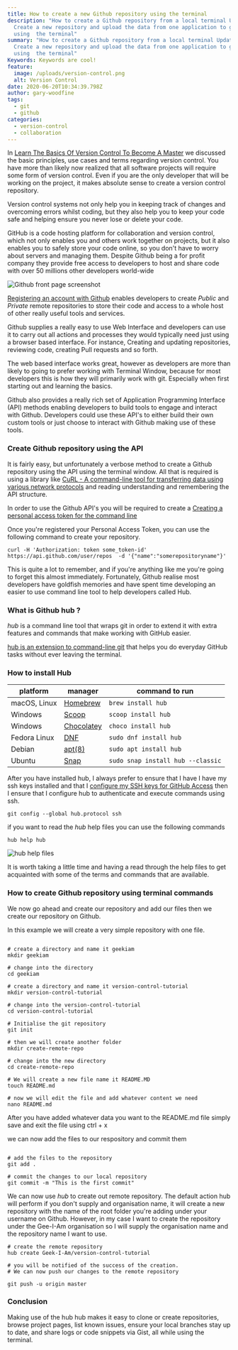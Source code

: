 ```yaml
---
title: How to create a new Github repository using the terminal
description: "How to create a Github repository from a local terminal Update :
  Create a new repository and upload the data from one application to github all
  using  the terminal"
summary: "How to create a Github repository from a local terminal Update :
  Create a new repository and upload the data from one application to github all
  using  the terminal"
Keywords: Keywords are cool!
feature:
  image: /uploads/version-control.png
  alt: Version Control
date: 2020-06-20T10:34:39.798Z
author: gary-woodfine
tags:
  - git
  - github
categories:
  - version-control
  - collaboration
---
```

In [Learn The Basics Of Version Control To Become A Master](https://geekiam.co.uk/learn-the-basics-of-version-control-to-become-a-master/) we discussed the basic principles, use cases and terms regarding version control. You have more than likely now realized that all software projects will require some form of version control.  Even if you are the only developer that will be working on the project, it makes absolute sense to create a version control repository.

Version control systems not only help you in keeping track of changes and overcoming errors whilst coding, but they also help you to keep your code safe and helping ensure you never lose or delete your code.  

GitHub is a code hosting platform for collaboration and version control, which not only enables you and others work together on projects, but it also enables you to safely store your code online, so you don't have to worry about servers and managing them. Despite Github being a for profit company they provide free access to developers to host and share code with over 50 millions other developers world-wide

![Github front page screenshot](/uploads/github-screenshot.png "Github front page screenshot")

[Registering an account with Github](https://github.com/) enables developers to create *Public* and *Private* remote repositories to store their code and access to a whole host of other really useful tools and services.

Github supplies a really easy to use Web Interface and developers can use it to carry out all actions and processes they would typically need just using a browser based interface.  For instance, Creating and updating repositories, reviewing code, creating Pull requests and so forth.  

The web based interface works great, however as developers are more than likely to going to prefer working with Terminal Window, because for most developers this is how they will primarily work with git. Especially when first starting out and learning the basics.

Github also provides a really rich set of Application Programming Interface (API) methods enabling developers to build tools to engage and interact with Github. Developers could use these API's to either build their own custom tools or just choose to interact with Github making use of these tools.

### Create Github repository using the API

It is fairly easy, but unfortunately a verbose method to create a Github repository using the API using the terminal window. All that is required is using a library like [CuRL - A command-line tool for transferring data using various network protocols](https://curl.haxx.se/) and reading understanding and remembering the API structure.

In order to use the Github API's you will be required to create a [Creating a personal access token for the command line](https://help.github.com/en/github/authenticating-to-github/creating-a-personal-access-token-for-the-command-line) 

Once you're registered your Personal Access Token, you can use the following command to create your repository.

```shell
curl -H 'Authorization: token some_token-id' https://api.github.com/user/repos  -d '{"name":"somerepositoryname"}'
```

This is quite a lot to remember, and if you're anything like me you're going to forget this almost immediately.  Fortunately, Github realise most developers have goldfish memories and have spent time developing an easier to use command line tool to help developers called Hub.

### What is Github hub ?

*hub* is a command line tool that wraps git in order to extend it with extra features and commands that make working with GitHub easier.

[hub is an extension to command-line git](https://hub.github.com/#developer) that helps you do everyday GitHub tasks without ever leaving the terminal.  



### How to install Hub

| platform     | manager                                                        | command to run                    |
| ------------ | -------------------------------------------------------------- | --------------------------------- |
| macOS, Linux | [Homebrew](https://docs.brew.sh/Installation)                  | `brew install hub`                |
| Windows      | [Scoop](http://scoop.sh/)                                      | `scoop install hub`               |
| Windows      | [Chocolatey](https://chocolatey.org/)                          | `choco install hub`               |
| Fedora Linux | [DNF](https://fedoraproject.org/wiki/DNF)                      | `sudo dnf install hub`            |
| Debian       | [apt(8)](https://manpages.debian.org/buster/apt/apt.8.en.html) | `sudo apt install hub`            |
| Ubuntu       | [Snap](https://snapcraft.io)                                   | `sudo snap install hub --classic` |

After you have installed hub, I always prefer to ensure that I have I have my ssh keys installed and that I [configure my SSH keys for GitHub Access](https://garywoodfine.com/setting-up-ssh-keys-for-github-access/) then I ensure that I configure hub to authenticate and execute commands using ssh.

```shell
git config --global hub.protocol ssh
```

if you want to read the *hub* help files you can use the following commands

```shell
hub help hub
```

![hub help files](/uploads/hub-help-hub.png "hub help files")

It is worth taking a little time and having a read through the help files to get acquainted with some of the terms and commands that are available.

### How to create Github repository using terminal commands

We now go ahead and create our repository and add our files then we create our repository on Github.

In this example we will create a very simple repository with one file.  

```shell

# create a directory and name it geekiam
mkdir geekiam

# change into the directory
cd geekiam

# create a directory and name it version-control-tutorial
mkdir version-control-tutorial

# change into the version-control-tutorial
cd version-control-tutorial

# Initialise the git repository
git init

# then we will create another folder
mkdir create-remote-repo

# change into the new directory
cd create-remote-repo

# We will create a new file name it README.MD
touch README.md

# now we will edit the file and add whatever content we need
nano README.md

```
After you have added whatever data you want to the README.md file simply save and exit the file using ctrl + x

we can now add the files to our respository and commit them

```shell

# add the files to the repository
git add .

# commit the changes to our local repository
git commit -m "This is the first commit"

```

We can now use *hub* to create out remote repository.  The default action hub will perform if you don't supply and organisation name, it will create a new repository with the name of the root folder you're adding under your username on Github.  However, in my case I want to create the repository  under the Gee-I-Am organisation so I will supply the organisation name and the repository name I want to use.

```shell
# create the remote repository
hub create Geek-I-Am/version-control-tutorial

# you will be notified of the success of the creation.
# We can now push our changes to the remote repository

git push -u origin master

```

### Conclusion

Making use of the hub hub makes it easy to clone or create repositories, browse project pages, list known issues, ensure your local branches stay up to date, and share logs or code snippets via Gist, all while using the terminal.
